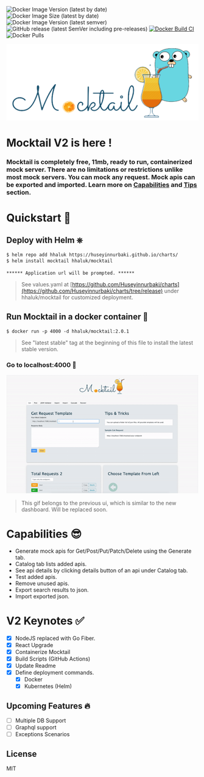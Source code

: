 ![Docker Image Version (latest by date)](https://img.shields.io/docker/v/hhaluk/mocktail?color=blue&logo=docker)
![Docker Image Size (latest by date)](https://img.shields.io/docker/image-size/hhaluk/mocktail?color=B4D4A55&logo=docker)
![Docker Image Version (latest semver)](https://img.shields.io/docker/v/hhaluk/mocktail?label=stable-version&logo=docker&sort=semver&style=flat-square)
![GitHub release (latest SemVer including pre-releases)](https://img.shields.io/github/v/release/Huseyinnurbaki/mocktail?include_prereleases&logo=github)
[![Docker Build CI](https://github.com/Huseyinnurbaki/mocktail/actions/workflows/dockerize.yml/badge.svg?branch=master)](https://github.com/Huseyinnurbaki/mocktail/actions/workflows/dockerize.yml)
![Docker Pulls](https://img.shields.io/docker/pulls/hhaluk/mocktail?color=gray&logo=docker)

![alt text](./howto/mt.png "mt")

# Mocktail V2 is here !


### Mocktail is completely free, 11mb, ready to run, containerized mock server. There are no limitations or restrictions unlike most mock servers. You can mock any request. Mock apis can be exported and imported. Learn more on  [Capabilities](#capabilities) and [Tips](#tips) section. 

# Quickstart 🚀

## Deploy with Helm ⎈ 
```console
$ helm repo add hhaluk https://huseyinnurbaki.github.io/charts/
$ helm install mocktail hhaluk/mocktail

****** Application url will be prompted. ******
```
> See values.yaml at [https://github.com/Huseyinnurbaki/charts](https://github.com/Huseyinnurbaki/charts/tree/release) under hhaluk/mocktail for customized deployment. 

## Run Mocktail in a docker container 🐳
```console
$ docker run -p 4000 -d hhaluk/mocktail:2.0.1
```
> See "latest stable" tag at the beginning of this file to install the latest stable version.
### Go to **localhost:4000** 🏃

<p align="center">
  <img src="./howto/mocktail.gif" alt="mocktail_gif" />
</p>

> This gif belongs to the previous ui, which is similar to the new dashboard. Will be replaced soon.


# Capabilities 😎

- Generate mock apis for Get/Post/Put/Patch/Delete using the Generate tab.
- Catalog tab lists added apis.
- See api details by clicking details button of an api under Catalog tab.
- Test added apis.
- Remove unused apis.
- Export search results to json.
- Import exported json.



# V2 Keynotes ✅

- [x] NodeJS replaced with Go Fiber.
- [x] React Upgrade
- [x] Containerize Mocktail
- [x] Build Scripts (GitHub Actions)
- [x] Update Readme
- [x] Define deployment commands.
   - [x] Docker
   - [x] Kubernetes (Helm)

## Upcoming Features 🔥

- [ ] Multiple DB Support
- [ ] Graphql support
- [ ] Exceptions Scenarios

License
----

MIT

